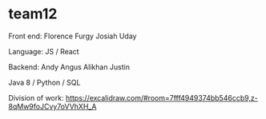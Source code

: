 # team12

Front end:
Florence
Furgy
Josiah
Uday

Language:
JS / React

Backend:
Andy
Angus
Alikhan
Justin

Java 8 / Python / SQL

Division of work:
https://excalidraw.com/#room=7fff4949374bb546ccb9,z-8qMw9foJCvy7oVVhXH_A
